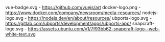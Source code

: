 vue-badge.svg - https://github.com/vuejs/art
docker-logo.png - https://www.docker.com/company/newsroom/media-resources/
nodejs-logo.svg - https://nodejs.dev/en/about/resources/
ubports-logo.svg - https://gitlab.com/ubports/development/apps/ubports-app/
snapcraft-logo.svg - https://assets.ubuntu.com/v1/7f93bb62-snapcraft-logo--web-white-text.svg
